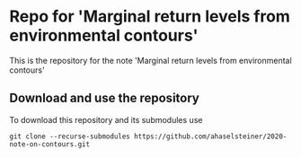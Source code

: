 # Repo for 'Marginal return levels from environmental contours'

This is the repository for the note 'Marginal return levels from environmental contours'

## Download and use the repository
To download this repository and its submodules use
```console
git clone --recurse-submodules https://github.com/ahaselsteiner/2020-note-on-contours.git
```
